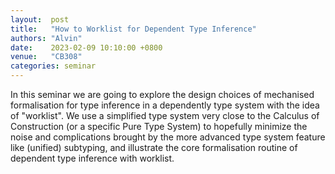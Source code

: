 ```yaml
--- 
layout:  post 
title:   "How to Worklist for Dependent Type Inference"
authors: "Alvin"
date:    2023-02-09 10:10:00 +0800
venue:   "CB308"
categories: seminar
---
```


In this seminar we are going to explore the design choices of mechanised formalisation for type inference in a dependently type system with the idea of "worklist".
We use a simplified type system very close to the Calculus of Construction (or a specific Pure Type System) to hopefully minimize the noise and complications brought by the more advanced type system feature like (unified) subtyping, and illustrate the core formalisation routine of dependent type inference with worklist.
